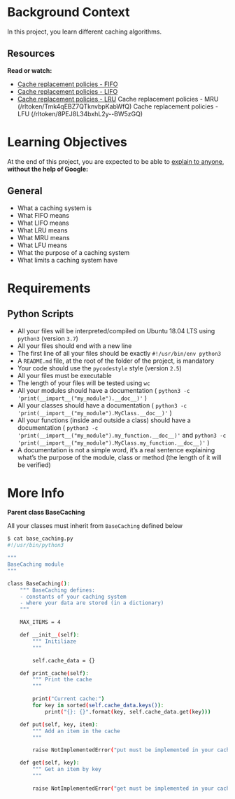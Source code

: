 # Background Context

In this project, you learn different caching algorithms.

## Resources

**Read or watch:**
- [Cache replacement policies - FIFO]()
- [Cache replacement policies - LIFO]()
- [Cache replacement policies - LRU]()
Cache replacement policies - MRU (/rltoken/Tmk4qEBZ7QTknvbpKabWfQ)
Cache replacement policies - LFU (/rltoken/8PEJ8L34bxhL2y--BW5zGQ)

# Learning Objectives
At the end of this project, you are expected to be able to [explain to anyone](), **without the help of Google:**

## General
- What a caching system is
- What FIFO means
- What LIFO means
- What LRU means
- What MRU means
- What LFU means
- What the purpose of a caching system
- What limits a caching system have

# Requirements

## Python Scripts
- All your files will be interpreted/compiled on Ubuntu 18.04 LTS using `python3` (version `3.7`)
- All your files should end with a new line
- The first line of all your files should be exactly `#!/usr/bin/env python3`
- A `README.md` file, at the root of the folder of the project, is mandatory
- Your code should use the `pycodestyle` style (version `2.5`)
- All your files must be executable
- The length of your files will be tested using `wc`
- All your modules should have a documentation ( `python3 -c 'print(__import__("my_module").__doc__)'` )
- All your classes should have a documentation ( `python3 -c 'print(__import__("my_module").MyClass.__doc__)'` )
- All your functions (inside and outside a class) should have a documentation ( `python3 -c 'print(__import__("my_module").my_function.__doc__)'` and `python3 -c 'print(__import__("my_module").MyClass.my_function.__doc__)'` )
- A documentation is not a simple word, it’s a real sentence explaining what’s the purpose of the module, class or method (the length of it will be verified)

# More Info

**Parent class BaseCaching**

All your classes must inherit from `BaseCaching` defined below

```bash
$ cat base_caching.py
#!/usr/bin/python3

"""
BaseCaching module
"""

class BaseCaching():
    """ BaseCaching defines:
    - constants of your caching system
    - where your data are stored (in a dictionary)
    """

    MAX_ITEMS = 4

    def __init__(self):
        """ Initiliaze
        """

        self.cache_data = {}

    def print_cache(self):
        """ Print the cache
        """

        print("Current cache:")
        for key in sorted(self.cache_data.keys()):
            print("{}: {}".format(key, self.cache_data.get(key)))

    def put(self, key, item):
        """ Add an item in the cache
        """

        raise NotImplementedError("put must be implemented in your cache class")

    def get(self, key):
        """ Get an item by key
        """

        raise NotImplementedError("get must be implemented in your cache class")
```
